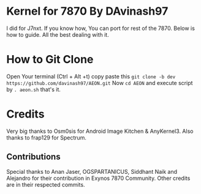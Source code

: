 # Kernel for 7870 By DAvinash97
I did for J7nxt. If you know how, You can port for rest of the 7870.
 Below is how to guide. All the best dealing with it.

# How to Git Clone
Open Your terminal (Ctrl + Alt +t) copy paste this
`git clone -b dev https://github.com/davinash97/AEON.git`
Now
`cd AEON`
and execute script by
`. aeon.sh`
that's it.

# Credits
Very big thanks to Osm0sis for Android Image Kitchen & AnyKernel3.
Also thanks to frap129 for Spectrum.

## Contributions
Special thanks to Anan Jaser, OGSPARTANICUS, Siddhant Naik and Alejandro for their contribution in Exynos 7870 Community.
Other credits are in their respected commits.
